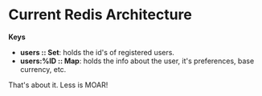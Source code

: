 # Current Redis Architecture

**Keys**

 * **users :: Set**: holds the id's of registered users.
 * **users:%ID :: Map**: holds the info about the user, it's preferences, base currency, etc.

That's about it. Less is MOAR! 
